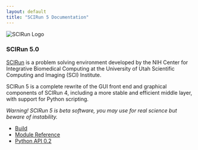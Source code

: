 ```yaml
---
layout: default
title: "SCIRun 5 Documentation"
---
```


<link rel="stylesheet" href="css/modest.css">

![SCIRun Logo](http://www.sci.utah.edu/images/software/SCIRun/scirun.png)

### SCIRun 5.0

[SCIRun](www.scirun.org) is a problem solving environment developed by the NIH Center for Integrative Biomedical Computing at the University of Utah Scientific Computing and Imaging (SCI) Institute.

SCIRun 5 is a complete rewrite of the GUI front end and graphical components of SCIRun 4, including a more stable and efficient middle layer, with support for Python scripting.

*Warning! SCIRun 5 is beta software, you may use for real science but beware of instability.*

 - [Build](build.html)
 - [Module Reference](module.html)
 - [Python API 0.2](python.html)
